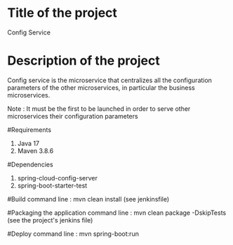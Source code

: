 # Title of the project #
Config Service

# Description of the project
Config service is the microservice that centralizes all the configuration parameters of the other microservices, in particular the business microservices. 

Note : It must be the first to be launched in order to serve other microservices their configuration parameters


#Requirements
1. Java 17
2. Maven 3.8.6


#Dependencies
1. spring-cloud-config-server
2. spring-boot-starter-test

#Build
command line : mvn clean install (see jenkinsfile)

#Packaging the application
command line : mvn clean package -DskipTests (see the project's jenkins file)

#Deploy
command line : mvn spring-boot:run
